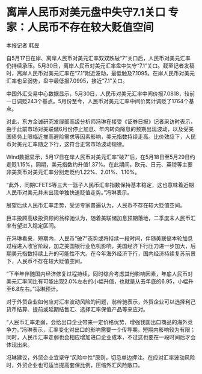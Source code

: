 # 离岸人民币对美元盘中失守7.1关口 专家：人民币不存在较大贬值空间

本报记者 韩昱

自5月17日在岸、离岸人民币对美元汇率双双跌破“7”关口后，人民币对美元汇率仍持续承压。5月30日，离岸人民币对美元汇率盘中失守“7.1”关口。截至记者发稿时，离岸人民币对美元汇率在“7.1”附近波动，最低触及7.1095。在岸人民币对美元汇率也呈弱势，盘中最低报7.0995，接近“7.1”关口。

中国外汇交易中心数据显示，5月30日，人民币对美元汇率中间价报7.0818，较前一日调贬243个基点。5月份至今，人民币对美元汇率中间价累计调贬了1764个基点。

对此，东方金诚研究发展部高级分析师冯琳在接受《证券日报》记者采访时表示，由于此前市场对美联储6月份停止加息、年内转向降息的预期出现波动，以及受美国债务上限临近推高避险需求等因素影响，美元指数持续走高。比价效应下，人民币对美元汇率随之下行，这符合正常市场波动规律。

Wind数据显示，5月17日在岸人民币对美元汇率“破7”后，在5月18日至5月29日约走贬1.15%，同期，美元指数约升值1.37%。在此期间，欧元、日元、英镑等主要非美货币对美元汇率分别走贬约1.22%、2.01%、1.10%。

“此外，同期CFETS等三大一篮子人民币汇率指数保持基本稳定，这也意味着近期人民币对美元并未出现单独快速贬值走势。”冯琳表示。

展望后续人民币汇率走势，受访专家普遍认为，人民币不存在较大贬值空间。

巨丰投顾高级投资顾问翁梓驰认为，随着美联储加息预期落地，二季度末人民币汇率有望进入稳定区间。

在冯琳看来，短期内，人民币“破7”态势或将持续一段时间，伴随美联储本轮加息过程进入收官阶段，加之美国银行业危机影响，美国经济下行压力进一步加大，后期美元指数持续上升的可能性不大。在今年海外经济下行，国内经济持续复苏前景下，人民币不存在较大贬值空间。

“下半年伴随国内经济修复过程持续，同时综合考虑其他影响因素，年底人民币对美元汇率同比有可能出现2.0%左右的小幅升值，也就是从去年底的6.95，小幅升至6.8左右。”冯琳预计。

对于外贸企业如何应对汇率波动风险的问题，翁梓驰表示，外贸企业可以选择利己货币结算、提前或延期结售汇、选择汇率保值产品等来应对。

“人民币汇率走弱，会给出口企业带来一定价格优势，增强我国出口商品的海外竞争力。”冯琳表示，汇率变化对出口的影响需要一个传导期，短期内影响较为有限；同时，人民币汇率走弱也会相应增加进口企业成本，不过这也要在一段时间后才会体现出来。

冯琳建议，外贸企业宜坚守“风险中性”原则，切忌单边押注。在应对汇率波动风险时，外贸企业也可适当提高套保比例，压缩外汇风险敞口。

